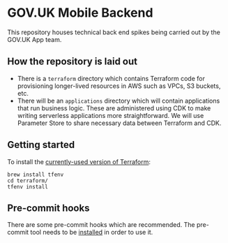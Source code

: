 # GOV.UK Mobile Backend
This repository houses technical back end spikes being carried out by the GOV.UK App team.

## How the repository is laid out
* There is a `terraform` directory which contains Terraform code for provisioning longer-lived resources in AWS such as VPCs, S3 buckets, etc.
* There will be an `applications` directory which will contain applications that run business logic. These are administered using CDK to make writing serverless applications more straightforward. We will use Parameter Store to share necessary data between Terraform and CDK.

## Getting started

To install the [currently-used version of Terraform](terraform/.terraform-version):

```shell
brew install tfenv
cd terraform/
tfenv install
```

## Pre-commit hooks

There are some pre-commit hooks which are recommended. The pre-commit tool needs to be [installed](https://pre-commit.com/#install) in order to use it.
